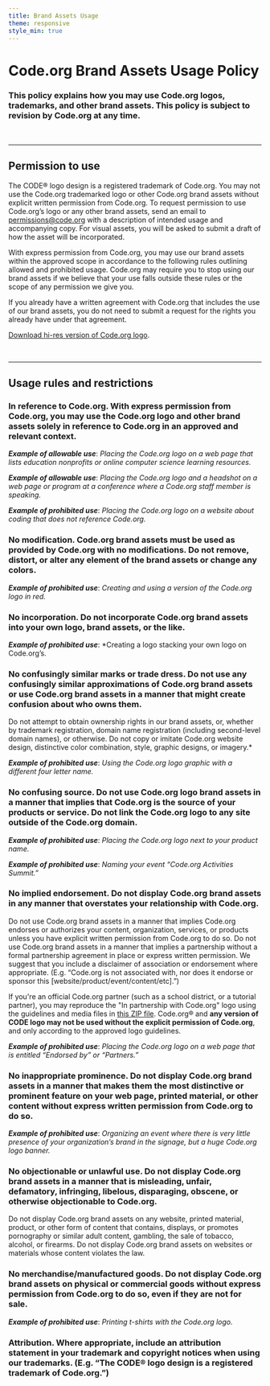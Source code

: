```yaml
---
title: Brand Assets Usage
theme: responsive
style_min: true
---
```


# Code.org Brand Assets Usage Policy

### This policy explains how you may use Code.org logos, trademarks, and other brand assets. This policy is subject to revision by Code.org at any time.

<br>
<hr>

## Permission to use

The CODE® logo design is a registered trademark of Code.org. You may not use the Code.org trademarked logo or other Code.org brand assets without explicit written permission from Code.org. To request permission to use Code.org’s logo or any other brand assets, send an email to permissions@code.org with a description of intended usage and accompanying copy. For visual assets, you will be asked to submit a draft of how the asset will be incorporated.

With express permission from Code.org, you may use our brand assets within the approved scope in accordance to the following rules outlining allowed and prohibited usage. Code.org may require you to stop using our brand assets if we believe that your use falls outside these rules or the scope of any permission we give you.

If you already have a written agreement with Code.org that includes the use of our brand assets, you do not need to submit a request for the rights you already have under that agreement.

[Download hi-res version of Code.org logo](/files/Code.org_Logo.zip).

<br>
<hr>

## Usage rules and restrictions

### **In reference to Code.org**. With express permission from Code.org, you may use the Code.org logo and other brand assets solely in reference to Code.org in an approved and relevant context.
<b><i>Example of allowable use</i></b>: *Placing the Code.org logo on a web page that lists education nonprofits or online computer science learning resources.*

<b><i>Example of allowable use</i></b>: *Placing the Code.org logo and a headshot on a web page or program at a conference where a Code.org staff member is speaking.*

<b><i>Example of prohibited use</i></b>: *Placing the Code.org logo on a website about coding that does not reference Code.org.*

### **No modification**. Code.org brand assets must be used as provided by Code.org with no modifications. Do not remove, distort, or alter any element of the brand assets or change any colors.
<b><i>Example of prohibited use</i></b>: *Creating and using a version of the Code.org logo in red.*

### **No incorporation**. Do not incorporate Code.org brand assets into your own logo, brand assets, or the like.
<b><i>Example of prohibited use</i></b>: *Creating a logo stacking your own logo on Code.org’s.

### **No confusingly similar marks or trade dress**. Do not use any confusingly similar approximations of Code.org brand assets or use Code.org brand assets in a manner that might create confusion about who owns them.
Do not attempt to obtain ownership rights in our brand assets, or, whether by trademark registration, domain name registration (including second-level domain names), or otherwise. Do not copy or imitate Code.org website design, distinctive color combination, style, graphic designs, or imagery.*

<b><i>Example of prohibited use</i></b>: *Using the Code.org logo graphic with a different four letter name.*

### **No confusing source**. Do not use Code.org logo brand assets in a manner that implies that Code.org is the source of your products or service. Do not link the Code.org logo to any site outside of the Code.org domain.
<b><i>Example of prohibited use</i></b>: *Placing the Code.org logo next to your product name.*

<b><i>Example of prohibited use</i></b>: *Naming your event “Code.org Activities Summit.”*

### **No implied endorsement**. Do not display Code.org brand assets in any manner that overstates your relationship with Code.org.
Do not use Code.org brand assets in a manner that implies Code.org endorses or authorizes your content, organization, services, or products unless you have explicit written permission from Code.org to do so. Do not use Code.org brand assets in a manner that implies a partnership without a formal partnership agreement in place or express written permission. We suggest that you include a disclaimer of association or endorsement where appropriate. (E.g. “Code.org is not associated with, nor does it endorse or sponsor this [website/product/event/content/etc].”)

If you're an official Code.org partner (such as a school district, or a tutorial partner), you may reproduce the "In partnership with Code.org" logo using the guidelines and media files in [this ZIP file](/files/partner-logo.zip). Code.org&reg; and **any version of CODE logo may not be used without the explicit permission of Code.org**, and only according to the approved logo guidelines.

<b><i>Example of prohibited use</i></b>: *Placing the Code.org logo on a web page that is entitled “Endorsed by” or “Partners.”*

### **No inappropriate prominence**. Do not display Code.org brand assets in a manner that makes them the most distinctive or prominent feature on your web page, printed material, or other content without express written permission from Code.org to do so.

<b><i>Example of prohibited use</i></b>: *Organizing an event where there is very little presence of your organization’s brand in the signage, but a huge Code.org logo banner.*

### **No objectionable or unlawful use**. Do not display Code.org brand assets in a manner that is misleading, unfair, defamatory, infringing, libelous, disparaging, obscene, or otherwise objectionable to Code.org.
Do not display Code.org brand assets on any website, printed material, product, or other form of content that contains, displays, or promotes pornography or similar adult content, gambling, the sale of tobacco, alcohol, or firearms. Do not display Code.org brand assets on websites or materials whose content violates the law.

### **No merchandise/manufactured goods**. Do not display Code.org brand assets on physical or commercial goods without express permission from Code.org to do so, even if they are not for sale.

<b><i>Example of prohibited use</i></b>: *Printing t-shirts with the Code.org logo.*

### **Attribution**. Where appropriate, include an attribution statement in your trademark and copyright notices when using our trademarks. (E.g. “The CODE® logo design is a registered trademark of Code.org.”)
